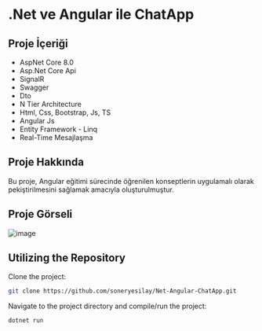 # .Net ve Angular ile ChatApp 

## Proje İçeriği

- AspNet Core 8.0
- Asp.Net Core Api
- SignalR
- Swagger
- Dto
- N Tier Architecture
- Html, Css, Bootstrap, Js, TS
- Angular Js
- Entity Framework - Linq
- Real-Time Mesajlaşma

## Proje Hakkında

Bu proje, Angular eğitimi sürecinde öğrenilen konseptlerin uygulamalı olarak pekiştirilmesini sağlamak amacıyla oluşturulmuştur.

## Proje Görseli

![image](https://github.com/soneryesilay/Net-Angular-ChatApp/assets/122547220/904e481b-1ea8-4f55-aa15-4a7ca140c0bb)

## Utilizing the Repository

Clone the project: 


```bash
git clone https://github.com/soneryesilay/Net-Angular-ChatApp.git
```
Navigate to the project directory and compile/run the project:
```bash
dotnet run
